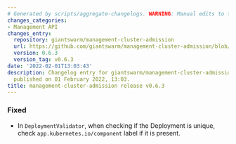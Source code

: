 ```yaml
---
# Generated by scripts/aggregate-changelogs. WARNING: Manual edits to this files will be overwritten.
changes_categories:
- Management API
changes_entry:
  repository: giantswarm/management-cluster-admission
  url: https://github.com/giantswarm/management-cluster-admission/blob/master/CHANGELOG.md#063---2022-02-01
  version: 0.6.3
  version_tag: v0.6.3
date: '2022-02-01T13:03:43'
description: Changelog entry for giantswarm/management-cluster-admission version 0.6.3,
  published on 01 February 2022, 13:03.
title: management-cluster-admission release v0.6.3
---
```


### Fixed
- In `DeploymentValidator`, when checking if the Deployment is unique, check `app.kubernetes.io/component` label if it is present.
